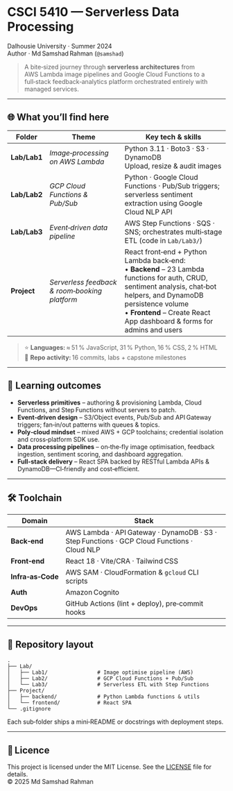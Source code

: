 # CSCI 5410 — Serverless Data Processing  
Dalhousie University · Summer 2024  
Author · Md Samshad Rahman (`@samshad`)

> A bite‑sized journey through **serverless architectures** from AWS Lambda image pipelines and Google Cloud Functions to a full‑stack feedback‑analytics platform orchestrated entirely with managed services.

---

## 🌐 What you’ll find here

| Folder | Theme | Key tech & skills |
|--------|-------|-------------------|
| **Lab/Lab1** | *Image‑processing on AWS Lambda* | Python 3.11 · Boto3 · S3 · DynamoDB<br>Upload, resize & audit images |
| **Lab/Lab2** | *GCP Cloud Functions & Pub/Sub* | Python · Google Cloud Functions · Pub/Sub triggers; serverless sentiment extraction using Google Cloud NLP API |
| **Lab/Lab3** | *Event‑driven data pipeline* | AWS Step Functions · SQS · SNS; orchestrates multi‑stage ETL (code in `Lab/Lab3/`) |
| **Project** | *Serverless feedback & room‑booking platform* | React front‑end + Python Lambda back‑end:<br>• **Backend** – 23 Lambda functions for auth, CRUD, sentiment analysis, chat‑bot helpers, and DynamoDB persistence volume <br>• **Frontend** – Create React App dashboard & forms for admins and users |

> ⭐ **Languages:** ≈ 51 % JavaScript, 31 % Python, 16 % CSS, 2 % HTML  
> 📁 **Repo activity:** 16 commits, labs + capstone milestones

---

## 🧠 Learning outcomes

* **Serverless primitives** – authoring & provisioning Lambda, Cloud Functions, and Step Functions without servers to patch.  
* **Event‑driven design** – S3/Object events, Pub/Sub and API Gateway triggers; fan‑in/out patterns with queues & topics.  
* **Poly‑cloud mindset** – mixed AWS + GCP toolchains; credential isolation and cross‑platform SDK use.  
* **Data processing pipelines** – on‑the‑fly image optimisation, feedback ingestion, sentiment scoring, and dashboard aggregation.  
* **Full‑stack delivery** – React SPA backed by RESTful Lambda APIs & DynamoDB—CI‑friendly and cost‑efficient.  

---

## 🛠 Toolchain

| Domain | Stack |
|--------|-------|
| **Back‑end** | AWS Lambda · API Gateway · DynamoDB · S3 · Step Functions · GCP Cloud Functions · Cloud NLP |
| **Front‑end** | React 18 · Vite/CRA · Tailwind CSS |
| **Infra‑as‑Code** | AWS SAM · CloudFormation & `gcloud` CLI scripts |
| **Auth** | Amazon Cognito |
| **DevOps** | GitHub Actions (lint + deploy), pre‑commit hooks |

---

## 📂 Repository layout

```
.
├── Lab/
│   ├── Lab1/                # Image optimise pipeline (AWS)
│   ├── Lab2/                # GCP Cloud Functions + Pub/Sub
│   └── Lab3/                # Serverless ETL with Step Functions
├── Project/
│   ├── backend/             # Python Lambda functions & utils
│   └── frontend/            # React SPA
└── .gitignore
```

Each sub‑folder ships a mini‑README or docstrings with deployment steps.

---

## 📄 Licence

This project is licensed under the MIT License.
See the [LICENSE](LICENSE) file for details.  
© 2025 Md Samshad Rahman
